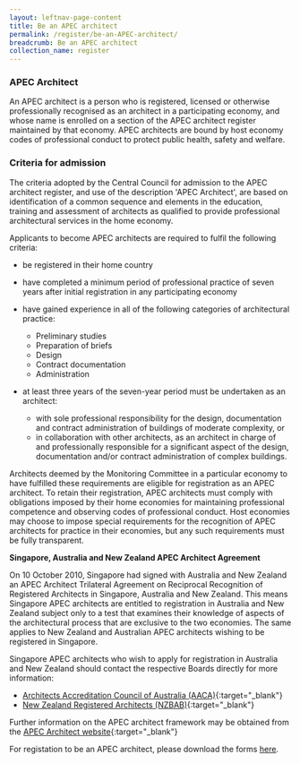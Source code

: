 ```yaml
---
layout: leftnav-page-content
title: Be an APEC architect
permalink: /register/be-an-APEC-architect/
breadcrumb: Be an APEC architect
collection_name: register
---
```


### **APEC Architect**

An APEC architect is a person who is registered, licensed or otherwise professionally recognised as an architect in a participating economy, and whose name is enrolled on a section of the APEC architect register maintained by that economy. APEC architects are bound by host economy codes of professional conduct to protect public health, safety and welfare.

### **Criteria for admission**

The criteria adopted by the Central Council for admission to the APEC architect register, and use of the description 'APEC Architect', are based on identification of a common sequence and elements in the education, training and assessment of architects as qualified to provide professional architectural services in the home economy.

Applicants to become APEC architects are required to fulfil the following criteria: 
* be registered in their home country
* have completed a minimum period of professional practice of seven years after initial registration in any participating economy
* have gained experience in all of the following categories of architectural practice: 
    
  * Preliminary studies
  * Preparation of briefs
  * Design
  * Contract documentation
  * Administration

* at least three years of the seven-year period must be undertaken as an architect: 
    
  * with sole professional responsibility for the design, documentation and contract administration of buildings of moderate complexity, or
  * in collaboration with other architects, as an architect in charge of and professionally responsible for a significant aspect of the design, documentation and/or contract administration of complex buildings.

Architects deemed by the Monitoring Committee in a particular economy to have fulfilled these requirements are eligible for registration as an APEC architect. To retain their registration, APEC architects must comply with obligations imposed by their home economies for maintaining professional competence and observing codes of professional conduct. Host economies may choose to impose special requirements for the recognition of APEC architects for practice in their economies, but any such requirements must be fully transparent.

**Singapore, Australia and New Zealand APEC Architect Agreement**

On 10 October 2010, Singapore had signed with Australia and New Zealand an APEC Architect Trilateral Agreement on Reciprocal Recognition of Registered Architects in Singapore, Australia and New Zealand. This means Singapore APEC architects are entitled to registration in Australia and New Zealand subject only to a test that examines their knowledge of aspects of the architectural process that are exclusive to the two economies. The same applies to New Zealand and Australian APEC architects wishing to be registered in Singapore. 

Singapore APEC architects who wish to apply for registration in Australia and New Zealand should contact the respective Boards directly for more information:

* [Architects Accreditation Council of Australia (AACA)](https://www.aaca.org.au/){:target="_blank"}
* [New Zealand Registered Architects (NZBAB)](https://www.nzrab.nz/Search/){:target="_blank"}

Further information on the APEC architect framework may be obtained from the [APEC Architect website](http://www.apecarchitects.org/){:target="_blank"}

For registation to be an APEC architect, please download the forms [here](/register/application-forms).

